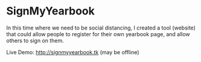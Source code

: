# SignMyYearbook
In this time where we need to be social distancing, I created a tool (website) that could allow people to register for their own yearbook page, and allow others to sign on them.

Live Demo: http://signmyyearbook.tk (may be offline)
